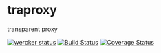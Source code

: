 traproxy
========

transparent proxy

[![wercker status](https://app.wercker.com/status/5c6300ff7a8ca6e33d941d8eb55916cd/s "wercker status")](https://app.wercker.com/project/bykey/5c6300ff7a8ca6e33d941d8eb55916cd)
[![Build Status](https://travis-ci.org/nyushi/traproxy.svg?branch=develop)](https://travis-ci.org/nyushi/traproxy)
[![Coverage Status](https://coveralls.io/repos/nyushi/traproxy/badge.png?branch=develop)](https://coveralls.io/r/nyushi/traproxy?branch=develop)
